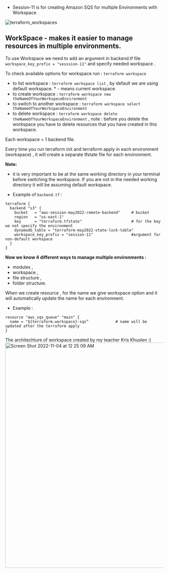 - Session-11 is for creating Amazon SQS for multiple Environments with Workspace

![terraform_workspaces](https://user-images.githubusercontent.com/85028974/199896835-0847e822-602b-4546-b523-d4e1c8d23a8a.png)

## WorkSpace - makes it easier to manage resources in multiple environments. 
To use Workspace we need to add an argument in backend.tf file ``` workspace_key_prefix = "sesssion-11" ``` and specify needed workspace .

To check available options for workspace run : ``` terraform workspace ```

 - to list  workspace : ``` terraform workspace list ``` , by default we are using default workspace. * - means current workspace.
 - to create workspace : ``` terraform workspace new theNameOfYourWorkspaceEnvironment ```
 - to switch to another workspace : ``` terraform workspace select theNameOfYourWorkspaceEnvironment ```
 - to delete workspace : ``` terraform workspace delete theNameOfYourWorkspaceEnvironment ``` , note : before you delete the workspace you have to delete resources that you have created in this workspace.

Each workspace = 1 backend file.

Every time you run terraform init and terraform apply in each environment (workspace) , it will create a separate tfstate file for each environment.  

**Note:**
- it is very important to be at the same working directory in your terminal before switching the workspace. If you are not in the needed working directory it will be assuming default workspace.

- Example of ``` backend.tf ``` : 
```
terraform {
  backend "s3" {
    bucket   = "aws-session-may2022-remote-backend"     # bucket
    region   = "us-east-1"
    key      = "terraform.tfstate"                      # for the key we not specify the environment 
    dynamodb_table = "terraform-may2022-state-lock-table"
    workspace_key_prefix = "session-11"                 #argument for non-default workspace 
  }
}
```
**Now we know 4 different ways to manage multiple environments :**
- modules , 
- workspace , 
- file structure , 
- folder structure.

When we create resource , for the name we give workspace option and it will automatically update the name for each environment.

 - Example :
```
resource "aws_sqs_queue" "main" {
  name = "${terraform.workspace}-sqs”            # name will be updated after the terraform apply
}
```
The architechture of workspace created by my teacher Kris Khuslen :) 
<img width="715" alt="Screen Shot 2022-11-04 at 12 25 09 AM" src="https://user-images.githubusercontent.com/85028974/199897385-b8eb84c5-50a5-4f76-ac7f-57c1b333277d.png">




